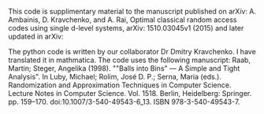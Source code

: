 This code is supplimentary material to the manuscript published on arXiv: A. Ambainis, D. Kravchenko, and A. Rai, Optimal classical random access codes using single d-level systems, arXiv: 1510.03045v1 (2015) and 
later updated in arXiv: 

The python code is written by our collaborator Dr Dmitry Kravchenko. I have translated it in mathmatica. The code uses the following manuscript: 
Raab, Martin; Steger, Angelika (1998). ""Balls into Bins" — A Simple and Tight Analysis". In Luby, Michael; Rolim, José D. P.; Serna, Maria (eds.). 
Randomization and Approximation Techniques in Computer Science. Lecture Notes in Computer Science. Vol. 1518. Berlin, Heidelberg: 
Springer. pp. 159–170. doi:10.1007/3-540-49543-6_13. ISBN 978-3-540-49543-7.
